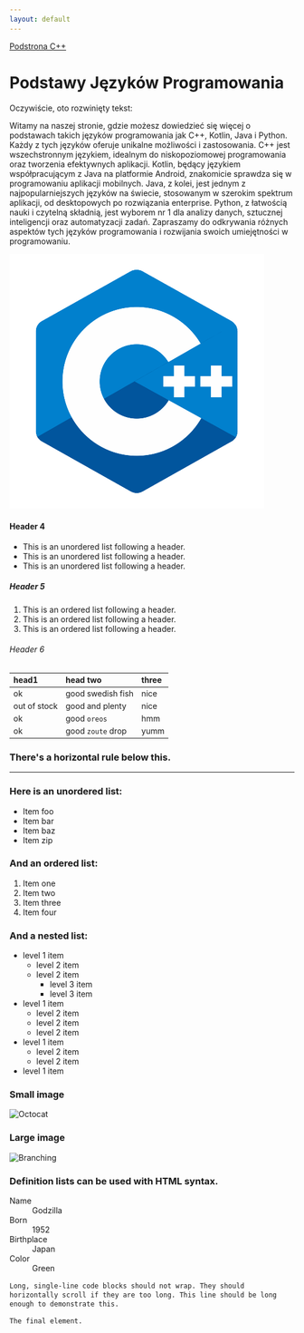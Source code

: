 ```yaml
---
layout: default
---
```


[Podstrona C++](C++.md)


# Podstawy Języków Programowania

Oczywiście, oto rozwinięty tekst:

Witamy na naszej stronie, gdzie możesz dowiedzieć się więcej o podstawach takich języków programowania jak C++, Kotlin, Java i Python. Każdy z tych języków oferuje unikalne możliwości i zastosowania. C++ jest wszechstronnym językiem, idealnym do niskopoziomowej programowania oraz tworzenia efektywnych aplikacji. Kotlin, będący językiem współpracującym z Java na platformie Android, znakomicie sprawdza się w programowaniu aplikacji mobilnych. Java, z kolei, jest jednym z najpopularniejszych języków na świecie, stosowanym w szerokim spektrum aplikacji, od desktopowych po rozwiązania enterprise. Python, z łatwością nauki i czytelną składnią, jest wyborem nr 1 dla analizy danych, sztucznej inteligencji oraz automatyzacji zadań. Zapraszamy do odkrywania różnych aspektów tych języków programowania i rozwijania swoich umiejętności w programowaniu.

[![Przycisk](C++_Picture.png)](C++.html)

#### Header 4

*   This is an unordered list following a header.
*   This is an unordered list following a header.
*   This is an unordered list following a header.

##### Header 5

1.  This is an ordered list following a header.
2.  This is an ordered list following a header.
3.  This is an ordered list following a header.

###### Header 6

| head1        | head two          | three |
|:-------------|:------------------|:------|
| ok           | good swedish fish | nice  |
| out of stock | good and plenty   | nice  |
| ok           | good `oreos`      | hmm   |
| ok           | good `zoute` drop | yumm  |

### There's a horizontal rule below this.

* * *

### Here is an unordered list:

*   Item foo
*   Item bar
*   Item baz
*   Item zip

### And an ordered list:

1.  Item one
1.  Item two
1.  Item three
1.  Item four

### And a nested list:

- level 1 item
  - level 2 item
  - level 2 item
    - level 3 item
    - level 3 item
- level 1 item
  - level 2 item
  - level 2 item
  - level 2 item
- level 1 item
  - level 2 item
  - level 2 item
- level 1 item

### Small image

![Octocat](https://github.githubassets.com/images/icons/emoji/octocat.png)

### Large image

![Branching](https://guides.github.com/activities/hello-world/branching.png)


### Definition lists can be used with HTML syntax.

<dl>
<dt>Name</dt>
<dd>Godzilla</dd>
<dt>Born</dt>
<dd>1952</dd>
<dt>Birthplace</dt>
<dd>Japan</dd>
<dt>Color</dt>
<dd>Green</dd>
</dl>

```
Long, single-line code blocks should not wrap. They should horizontally scroll if they are too long. This line should be long enough to demonstrate this.
```

```
The final element.
```
